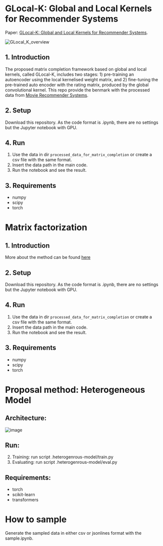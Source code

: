 # GLocal-K: Global and Local Kernels for Recommender Systems
Paper: [GLocal-K: Global and Local Kernels for Recommender Systems](https://arxiv.org/pdf/2108.12184.pdf).

![GLocal_K_overview](https://user-images.githubusercontent.com/41948621/131093771-39d86126-6be6-4fc8-bcda-3eab8fd2c181.png)

## 1. Introduction
The proposed matrix completion framework based on global and local kernels, called GLocal-K, includes two stages: 1) pre-training an autoencoder using the local kernelised weight matrix, and 2) fine-tuning the pre-trained auto encoder with the rating matrix, produced by the global convolutional kernel. This repo provide the benmark with the processed data from [Movie Recommender Systems](https://www.kaggle.com/code/rounakbanik/movie-recommender-systems/input).

## 2. Setup
Download this repository. As the code format is .ipynb, there are no settings but the Jupyter notebook with GPU.

## 4. Run
1. Use the data in dir `processed_data_for_matrix_completion` or create a csv file with the same format.
2. Insert the data path in the main code.
3. Run the notebook and see the result.

## 3. Requirements
* numpy
* scipy
* torch

# Matrix factorization


## 1. Introduction
More about the method can be found [here](https://surprise.readthedocs.io/en/stable/matrix_factorization.html?fbclid=IwAR1_2AJEXosQOnbc9h_NnR2XMou4JAbOTFv7QAyB7d9U-FVpX1dYeUe4me8)


## 2. Setup
Download this repository. As the code format is .ipynb, there are no settings but the Jupyter notebook with GPU.

## 4. Run
1. Use the data in dir `processed_data_for_matrix_completion` or create a csv file with the same format.
2. Insert the data path in the main code.
3. Run the notebook and see the result.

## 3. Requirements
* numpy
* scipy
* torch

# Proposal method: Heterogeneous Model

## Architecture:

![image](https://github.com/nguyenhoanganh2002/Movies-Recommendation-System/assets/79850337/4fe8e1ea-6f7e-48e4-a58e-16bf64be6719)

## Run:
2. Training: run script .heterogenrous-model/train.py
3. Evaluating: run script .heterogenrous-model/eval.py

## Requirements:
* torch
* scikit-learn
* transformers

# How to sample
Generate the sampled data in either csv or jsonlines format with the sample.ipynb.
